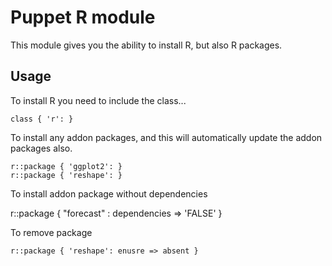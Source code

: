 # Puppet R module

This module gives you the ability to install R, but also R packages.

## Usage

To install R you need to include the class...

    class { 'r': }

To install any addon packages, and this will automatically update the addon packages also.

    r::package { 'ggplot2': }
    r::package { 'reshape': }

To install addon package without dependencies

   r::package { "forecast" : dependencies => 'FALSE' }
   
To remove package 

    r::package { 'reshape': enusre => absent }
    

